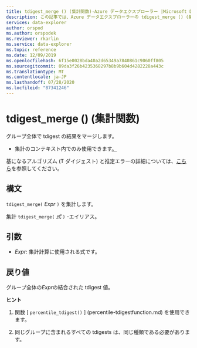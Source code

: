 ```yaml
---
title: tdigest_merge () (集計関数)-Azure データエクスプローラー |Microsoft Docs
description: この記事では、Azure データエクスプローラーの tdigest_merge () (集計関数) について説明します。
services: data-explorer
author: orspod
ms.author: orspodek
ms.reviewer: rkarlin
ms.service: data-explorer
ms.topic: reference
ms.date: 12/09/2019
ms.openlocfilehash: 6f15e0028bda40a2d65349a7840861c9060ff805
ms.sourcegitcommit: 09da3f26b4235368297b8b9b604d4282228a443c
ms.translationtype: MT
ms.contentlocale: ja-JP
ms.lasthandoff: 07/28/2020
ms.locfileid: "87341246"
---
```

# <a name="tdigest_merge-aggregation-function"></a>tdigest_merge () (集計関数)

グループ全体で tdigest の結果をマージします。 

* 集計のコンテキスト内でのみ使用できます[。](summarizeoperator.md)

基になるアルゴリズム (T ダイジェスト) と推定エラーの詳細については、[こちら](percentiles-aggfunction.md#estimation-error-in-percentiles)を参照してください。

## <a name="syntax"></a>構文

`tdigest_merge(` *Expr* `)` を集計します。

集計 `tdigest_merge(` *式* `)` -エイリアス。

## <a name="arguments"></a>引数

* *Expr*: 集計計算に使用される式です。 

## <a name="returns"></a>戻り値

グループ全体の*Expr*の結合された tdigest 値。
 

**ヒント**

1) 関数 [ `percentile_tdigest()` ] (percentile-tdigestfunction.md) を使用できます。

2) 同じグループに含まれるすべての tdigests は、同じ種類である必要があります。